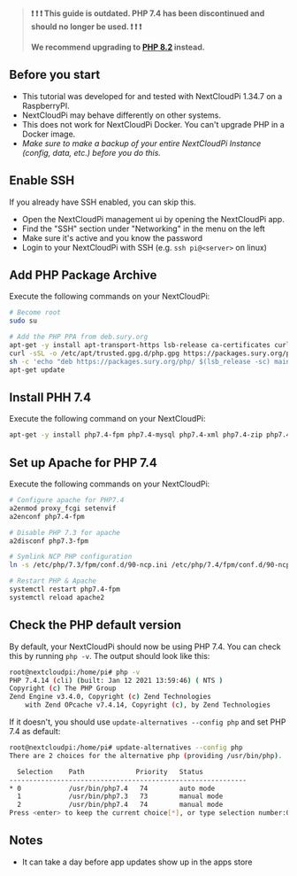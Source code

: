 
> **❗ ❗ ❗ This guide is outdated. PHP 7.4 has been discontinued and should no longer be used. ❗ ❗ ❗**
> 
> **We recommend upgrading to [PHP 8.2](./Upgrade-to-PHP-8.2) instead.**


## Before you start
- This tutorial was developed for and tested with NextCloudPi 1.34.7 on a RaspberryPI.
- NextCloudPi may behave differently on other systems.
- This does not work for NextCloudPi Docker. You can't upgrade PHP in a Docker image.
- _Make sure to make a backup of your entire NextCloudPi Instance (config, data, etc.) before you do this._

## Enable SSH
If you already have SSH enabled, you can skip this.

- Open the NextCloudPi management ui by opening the NextCloudPi app.
- Find the "SSH" section under "Networking" in the menu on the left
- Make sure it's active and you know the password
- Login to your NextCloudPi with SSH (e.g. `ssh pi@<server>` on linux)


## Add PHP Package Archive
Execute the following commands on your NextCloudPi:

```bash
# Become root
sudo su

# Add the PHP PPA from deb.sury.org
apt-get -y install apt-transport-https lsb-release ca-certificates curl
curl -sSL -o /etc/apt/trusted.gpg.d/php.gpg https://packages.sury.org/php/apt.gpg
sh -c 'echo "deb https://packages.sury.org/php/ $(lsb_release -sc) main" > /etc/apt/sources.list.d/php.list'
apt-get update
```


## Install PHH 7.4
Execute the following command on your NextCloudPi:

```bash
apt-get -y install php7.4-fpm php7.4-mysql php7.4-xml php7.4-zip php7.4-mbstring php7.4-gd php7.4-curl php7.4-redis php7.4-intl php7.4-bcmath php7.4-gmp php7.4-imagick imagemagick
```


## Set up Apache for PHP 7.4
Execute the following commands on your NextCloudPi:

```bash
# Configure apache for PHP7.4
a2enmod proxy_fcgi setenvif
a2enconf php7.4-fpm

# Disable PHP 7.3 for apache
a2disconf php7.3-fpm

# Symlink NCP PHP configuration
ln -s /etc/php/7.3/fpm/conf.d/90-ncp.ini /etc/php/7.4/fpm/conf.d/90-ncp.ini

# Restart PHP & Apache
systemctl restart php7.4-fpm
systemctl reload apache2
```

## Check the PHP default version
By default, your NextCloudPi should now be using PHP 7.4.
You can check this by running `php -v`. The output should look like this:
```bash
root@nextcloudpi:/home/pi# php -v
PHP 7.4.14 (cli) (built: Jan 12 2021 13:59:46) ( NTS )
Copyright (c) The PHP Group
Zend Engine v3.4.0, Copyright (c) Zend Technologies
    with Zend OPcache v7.4.14, Copyright (c), by Zend Technologies
```

If it doesn't, you should use `update-alternatives --config php` and set PHP 7.4 as default:
```bash
root@nextcloudpi:/home/pi# update-alternatives --config php
There are 2 choices for the alternative php (providing /usr/bin/php).

  Selection    Path             Priority   Status
------------------------------------------------------------
* 0            /usr/bin/php7.4   74        auto mode
  1            /usr/bin/php7.3   73        manual mode
  2            /usr/bin/php7.4   74        manual mode
Press <enter> to keep the current choice[*], or type selection number:0
```

## Notes
- It can take a day before app updates show up in the apps store